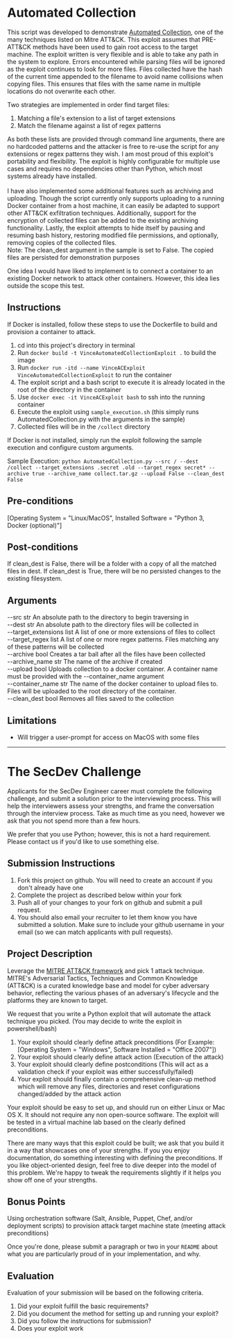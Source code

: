 # Automated Collection 

This script was developed to demonstrate [Automated Collection](https://attack.mitre.org/techniques/T1119/), one of the many techniques listed on Mitre ATT&CK.
This exploit assumes that PRE-ATT&CK methods have been used to gain root access to the target machine.
The exploit written is very flexible and is able to take any path in the system to explore. Errors encountered while parsing files will be ignored as the exploit continues to look for more files.
Files collected have the hash of the current time appended to the filename to avoid name collisions when copying files. This ensures that files with the same name in multiple locations do not overwrite each other. 

Two strategies are implemented in order find target files:
   1. Matching a file's extension to a list of target extensions
   2. Match the filename against a list of regex patterns

As both these lists are provided through command line arguments, there are no hardcoded patterns and the attacker is free to re-use the script for any extensions or regex patterns they wish.
I am most proud of this exploit's portability and flexibility. The exploit is highly configurable for multiple use cases and requires no dependencies other than Python, which most systems already have installed.
<br/><br/>
I have also implemented some additional features such as archiving and uploading. Though the script
currently only supports uploading to a running Docker container from a host machine, it can easily be adapted to support other ATT&CK exfiltration techniques. 
Additionally, support for the encryption of collected files can be added to the existing archiving functionality.
Lastly, the exploit attempts to hide itself by pausing and resuming bash history, restoring modified file permissions, and optionally, removing copies of the collected files.
<br/>
Note: The clean_dest argument in the sample is set to False. The copied files are persisted for demonstration purposes

One idea I would have liked to implement is to connect a container to an existing Docker network to attack other containers. However, this idea lies outside the scope this test.


## Instructions
If Docker is installed, follow these steps to use the Dockerfile to build and provision a container to attack.
1. cd into this project's directory in terminal
2. Run `docker build -t VinceAutomatedCollectionExploit .` to build the image
3. Run `docker run -itd --name VinceACExploit VinceAutomatedCollectionExploit` to run the container
4. The exploit script and a bash script to execute it is already located in the root of the directory in the container
5. Use `docker exec -it VinceACExploit bash` to ssh into the running container
6. Execute the exploit using `sample_execution.sh` (this simply runs AutomatedCollection.py with the arguments in the sample)
7. Collected files will be in the `/collect` directory

If Docker is not installed, simply run the exploit following the sample execution and configure custom arguments.

Sample Execution:
`python AutomatedCollection.py --src / --dest /collect --target_extensions .secret .old --target_regex secret* --archive true --archive_name collect.tar.gz --upload False --clean_dest False`

## Pre-conditions
   [Operating System = "Linux/MacOS", Installed Software = "Python 3, Docker (optional)"]
   
## Post-conditions
If clean_dest is False, there will be a folder with a copy of all the matched files in dest. If clean_dest is True,
there will be no persisted changes to the existing filesystem.

## Arguments
  --src str            An absolute path to the directory to begin traversing in<br/>
  --dest str           An absolute path to the directory files will be collected in<br/>
  --target_extensions list A list of one or more extensions of files to collect<br/>
  --target_regex list A list of one or more regex patterns. Files matching any of these patterns will be collected<br/>
  --archive bool     Creates a tar ball after all the files have been collected<br/>
  --archive_name str The name of the archive if created<br/>
  --upload bool       Uploads collection to a docker container. A container name must be provided with the --container_name argument<br/>
  --container_name str The name of the docker container to upload files to. Files will be uploaded to the root directory of the container.<br/>
  --clean_dest bool Removes all files saved to the collection<br/>

## Limitations
- Will trigger a user-prompt for access on MacOS with some files

---

# The SecDev Challenge
Applicants for the SecDev Engineer career must complete the following challenge, and submit a solution prior to the interviewing process. This will help the interviewers assess your strengths, and frame the conversation through the interview process. Take as much time as you need, however we ask that you not spend more than a few hours. 

We prefer that you use Python; however, this is not a hard requirement. Please contact us if you'd like to use something else.

## Submission Instructions
1. Fork this project on github. You will need to create an account if you don't already have one
1. Complete the project as described below within your fork
1. Push all of your changes to your fork on github and submit a pull request. 
1. You should also email your recruiter to let them know you have submitted a solution. Make sure to include your github username in your email (so we can match applicants with pull requests).

## Project Description
Leverage the [MITRE ATT&CK framework](https://attack.mitre.org/wiki/Main_Page) and pick 1 attack technique. MITRE's Adversarial Tactics, Techniques and Common Knowledge (ATT&CK) is a curated knowledge base and model for cyber adversary behavior, reflecting the various phases of an adversary's lifecycle and the platforms they are known to target.

We request that you write a Python exploit that will automate the attack technique you picked. (You may decide to write the exploit in powershell/bash)
1. Your exploit should clearly define attack preconditions (For Example: [Operating System = "Windows", Software Installed = "Office 2007"])
2. Your exploit should clearly define attack action (Execution of the attack)
3. Your exploit should clearly define postconditions (This will act as a validation check if your exploit was either successfully/failed)
4. Your exploit should finally contain a comprehensive clean-up method which will remove any files, directories and reset configurations changed/added by the attack action

Your exploit should be easy to set up, and should run on either Linux or Mac OS X. It should not require any non open-source software. The exploit will be tested in a virtual machine lab based on the clearly defined preconditions.

There are many ways that this exploit could be built; we ask that you build it in a way that showcases one of your strengths. If you you enjoy documentation, do something interesting with defining the preconditions. If you like object-oriented design, feel free to dive deeper into the model of this problem. We're happy to tweak the requirements slightly if it helps you show off one of your strengths.

## Bonus Points
Using orchestration software (Salt, Ansible, Puppet, Chef, and/or deployment scripts) to provision attack target machine state (meeting attack preconditions)

Once you're done, please submit a paragraph or two in your `README` about what you are particularly proud of in your implementation, and why.

## Evaluation
Evaluation of your submission will be based on the following criteria. 

1. Did your exploit fulfill the basic requirements?
2. Did you document the method for setting up and running your exploit?
3. Did you follow the instructions for submission?
4. Does your exploit work


